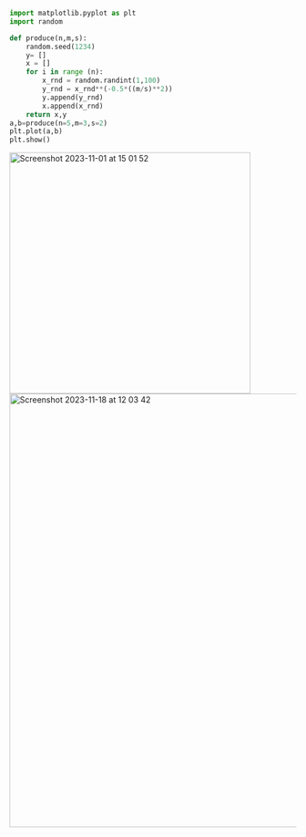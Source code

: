 ```py 
import matplotlib.pyplot as plt
import random

def produce(n,m,s):
    random.seed(1234)
    y= []
    x = []
    for i in range (n):
        x_rnd = random.randint(1,100)
        y_rnd = x_rnd**(-0.5*((m/s)**2))
        y.append(y_rnd)
        x.append(x_rnd)
    return x,y
a,b=produce(n=5,m=3,s=2)
plt.plot(a,b)
plt.show()
```
<img width="423" alt="Screenshot 2023-11-01 at 15 01 52" src="https://github.com/NaomiRozenberg/unit2_repo/assets/142605919/a485bf79-72dc-4a20-a3a1-fccd8977dda8">
<img width="760" alt="Screenshot 2023-11-18 at 12 03 42" src="https://github.com/NaomiRozenberg/unit2_repo/assets/142605919/d83b86e0-7869-42ef-98e1-0892e57457c5">
